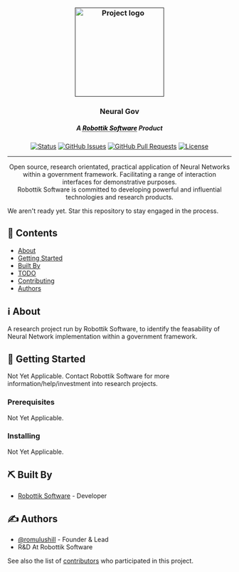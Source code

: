 
<p  align="center">

<a  href=""  rel="noopener">

<h3 align="center"><img width=200px  height=200px  src="https://robottik.com//resources/images/logo.png"  alt="Project logo"></a></h3>

</p>

  

<h3 align="center">Neural Gov</h3>
<h5 align="center" underline=none text-decoration=none>
A 
<a href="https://robottik.co.uk/" style="color: black; text-decoration: underline;text-decoration-style: dotted;">Robottik Software</a> Product</h5> 


  

<div align="center">

  

[![Status](https://img.shields.io/badge/status-active-success.svg)]()
[![GitHub Issues](https://img.shields.io/github/issues/romulushill/Neural-Gov)](https://github.com/romulushill/Neural-Gov/issues)
[![GitHub Pull Requests](https://img.shields.io/github/issues-pr/romulushill/Social-Network)](https://github.com/romulushill/Neural-Gov/pulls)
[![License](https://img.shields.io/badge/license-GNU-blue.svg)](/LICENSE)
</div>

---

  

<p  align="center"> Open source, research orientated, practical application of Neural Networks within a government framework. Facilitating a range of interaction interfaces for demonstrative purposes.
<br>
Robottik Software is committed to developing powerful and influential technologies and research products.

<br>

We aren't ready yet. Star this repository to stay engaged in the process.

</p>

## 📝 Contents

- [About](#about)
- [Getting Started](#getting_started)
- [Built By](#built_by)
- [TODO](../TODO.md)
- [Contributing](../CONTRIBUTING.md)
- [Authors](#authors)

## ℹ️ About <a name = "about"></a>

A research project run by Robottik Software, to identify the feasability of Neural Network implementation within a government framework.

## 🏁 Getting Started <a name = "getting_started"></a>

Not Yet Applicable.
Contact Robottik Software for more information/help/investment into research projects.

### Prerequisites

Not Yet Applicable.

### Installing

Not Yet Applicable.


## ⛏️ Built By <a name = "built_by"></a>

- [Robottik Software](https://robottik.com/) - Developer

## ✍️ Authors <a name = "authors"></a>

- [@romulushill](https://github.com/romulushill) - Founder & Lead
- R&D At Robottik Software

See also the list of [contributors](https://github.com/romulushill/Neural-Gov/contributors) who participated in this project.
